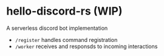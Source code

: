 # hello-discord-rs (WIP)

A serverless discord bot implementation

- `/register` handles command registration
- `/worker` receives and responsds to incoming interactions
